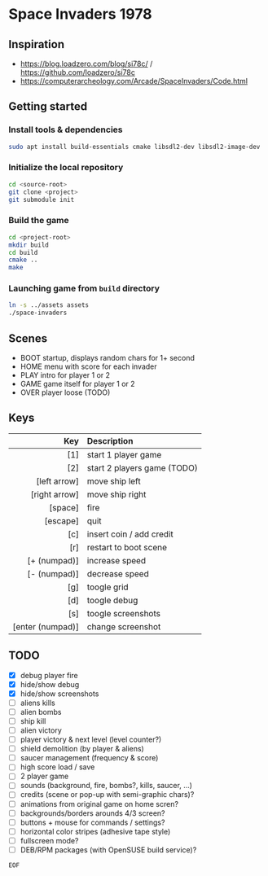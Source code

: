 # Space Invaders 1978

## Inspiration

- <https://blog.loadzero.com/blog/si78c/> / <https://github.com/loadzero/si78c>
- <https://computerarcheology.com/Arcade/SpaceInvaders/Code.html>

## Getting started

### Install tools & dependencies

```bash
sudo apt install build-essentials cmake libsdl2-dev libsdl2-image-dev
```

### Initialize the local repository

```bash
cd <source-root>
git clone <project>
git submodule init
```

### Build the game

```bash
cd <project-root>
mkdir build
cd build
cmake ..
make
```

### Launching game from `build` directory

```bash
ln -s ../assets assets
./space-invaders
```

## Scenes

- BOOT startup, displays random chars for 1+ second
- HOME menu with score for each invader
- PLAY intro for player 1 or 2
- GAME game itself for player 1 or 2
- OVER player loose (TODO)

## Keys

| Key | Description  |
| --: | :----------- |
| [1] | start 1 player game|
| [2] | start 2 players game (TODO)|
| [left arrow] | move ship left|
| [right arrow] | move ship right |
| [space] | fire |
| [escape] | quit |
| [c] | insert coin / add credit |
| [r] | restart to boot scene |
| [+ (numpad)] |increase speed |
| [- (numpad)] |decrease speed |
| [g] | toogle grid |
| [d] | toogle debug |
| [s] | toogle screenshots |
| [enter (numpad)] | change screenshot |

## TODO

- [x] debug player fire
- [x] hide/show debug
- [x] hide/show screenshots
- [ ] aliens kills
- [ ] alien bombs
- [ ] ship kill
- [ ] alien victory
- [ ] player victory & next level (level counter?)
- [ ] shield demolition (by player & aliens)
- [ ] saucer management (frequency & score)
- [ ] high score load / save
- [ ] 2 player game
- [ ] sounds (background, fire, bombs?, kills, saucer, ...)
- [ ] credits (scene or pop-up with semi-graphic chars)?
- [ ] animations from original game on home scren?
- [ ] backgrounds/borders arounds 4/3 screen?
- [ ] buttons + mouse for commands / settings?
- [ ] horizontal color stripes (adhesive tape style)
- [ ] fullscreen mode?
- [ ] DEB/RPM packages (with OpenSUSE build service)?

`EOF`
